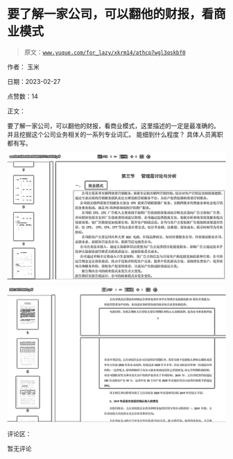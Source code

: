 # 要了解一家公司，可以翻他的财报，看商业模式

> 原文：[`www.yuque.com/for_lazy/xkrm14/athcp7wgl3qskbf0`](https://www.yuque.com/for_lazy/xkrm14/athcp7wgl3qskbf0)

作者： 玉米 

日期：2023-02-27 

点赞数：14 

正文： 

要了解一家公司，可以翻他的财报，看商业模式，这里描述的一定是最准确的。 并且挖掘这个公司业务相关的一系列专业词汇。 能细到什么程度？ 具体人员离职都有写。 

![](img/8d9ba693a45dd32c00298d3f5033b838.png) 

![](img/5ec0968dcfb8a8bb3084ca235af2a0cd.png) 

评论区： 

暂无评论 

